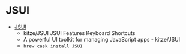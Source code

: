 # JSUI
- [JSUI](https://github.com/kitze/JSUI)
  -  kitze/JSUI JSUI Features Keyboard Shortcuts
  - A powerful UI toolkit for managing JavaScript apps - kitze/JSUI
  - `brew cask install JSUI`
